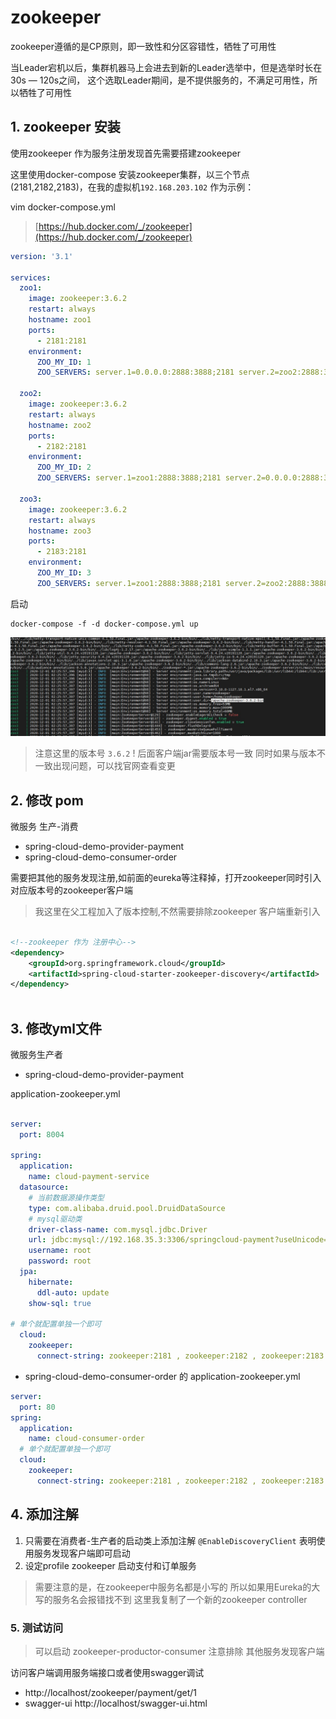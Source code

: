 
# zookeeper

zookeeper遵循的是CP原则，即一致性和分区容错性，牺牲了可用性

当Leader宕机以后，集群机器马上会进去到新的Leader选举中，但是选举时长在30s — 120s之间，
这个选取Leader期间，是不提供服务的，不满足可用性，所以牺牲了可用性


## 1. zookeeper 安装

使用zookeeper 作为服务注册发现首先需要搭建zookeeper 

这里使用docker-compose 安装zookeeper集群，以三个节点(2181,2182,2183)，在我的虚拟机`192.168.203.102` 作为示例：

vim docker-compose.yml
> [https://hub.docker.com/_/zookeeper](https://hub.docker.com/_/zookeeper) 
```yaml
version: '3.1'

services:
  zoo1:
    image: zookeeper:3.6.2
    restart: always
    hostname: zoo1
    ports:
      - 2181:2181
    environment:
      ZOO_MY_ID: 1
      ZOO_SERVERS: server.1=0.0.0.0:2888:3888;2181 server.2=zoo2:2888:3888;2181 server.3=zoo3:2888:3888;2181

  zoo2:
    image: zookeeper:3.6.2
    restart: always
    hostname: zoo2
    ports:
      - 2182:2181
    environment:
      ZOO_MY_ID: 2
      ZOO_SERVERS: server.1=zoo1:2888:3888;2181 server.2=0.0.0.0:2888:3888;2181 server.3=zoo3:2888:3888;2181

  zoo3:
    image: zookeeper:3.6.2
    restart: always
    hostname: zoo3
    ports:
      - 2183:2181
    environment:
      ZOO_MY_ID: 3
      ZOO_SERVERS: server.1=zoo1:2888:3888;2181 server.2=zoo2:2888:3888;2181 server.3=0.0.0.0:2888:3888;2181
```

启动

```shell script
docker-compose -f -d docker-compose.yml up
```

![日志](img/zookeeper-console-log.jpg)

> 注意这里的版本号 `3.6.2` ! 后面客户端jar需要版本号一致 
> 同时如果与版本不一致出现问题，可以找官网查看变更

## 2. 修改  pom 

微服务 生产-消费
- spring-cloud-demo-provider-payment
- spring-cloud-demo-consumer-order

需要把其他的服务发现注册,如前面的eureka等注释掉，打开zookeeper同时引入对应版本号的zookeeper客户端

> 我这里在父工程加入了版本控制,不然需要排除zookeeper 客户端重新引入

```xml

<!--zookeeper 作为 注册中心-->
<dependency>
    <groupId>org.springframework.cloud</groupId>
    <artifactId>spring-cloud-starter-zookeeper-discovery</artifactId>
</dependency>
       
```

## 3. 修改yml文件

微服务生产者

- spring-cloud-demo-provider-payment

application-zookeeper.yml

```yaml

server:
  port: 8004

spring:
  application:
    name: cloud-payment-service
  datasource:
    # 当前数据源操作类型
    type: com.alibaba.druid.pool.DruidDataSource
    # mysql驱动类
    driver-class-name: com.mysql.jdbc.Driver
    url: jdbc:mysql://192.168.35.3:3306/springcloud-payment?useUnicode=true&characterEncoding=UTF-8&useSSL=false&serverTimezone=GMT%2B8
    username: root
    password: root
  jpa:
    hibernate:
      ddl-auto: update
    show-sql: true

# 单个就配置单独一个即可
  cloud:
    zookeeper:
      connect-string: zookeeper:2181 , zookeeper:2182 , zookeeper:2183
```

- spring-cloud-demo-consumer-order  的 application-zookeeper.yml

```yaml
server:
  port: 80
spring:
  application:
    name: cloud-consumer-order
  # 单个就配置单独一个即可
  cloud:
    zookeeper:
      connect-string: zookeeper:2181 , zookeeper:2182 , zookeeper:2183

```


## 4. 添加注解
1. 只需要在消费者-生产者的启动类上添加注解 `@EnableDiscoveryClient` 表明使用服务发现客户端即可启动
2. 设定profile zookeeper 启动支付和订单服务 

> 需要注意的是，在zookeeper中服务名都是小写的 所以如果用Eureka的大写的服务名会报错找不到
> 这里我复制了一个新的zookeeper controller 




### 5. 测试访问

> 可以启动  zookeeper-productor-consumer
> 注意排除 其他服务发现客户端

访问客户端调用服务端接口或者使用swagger调试

- http://localhost/zookeeper/payment/get/1
- swagger-ui http://localhost/swagger-ui.html   
